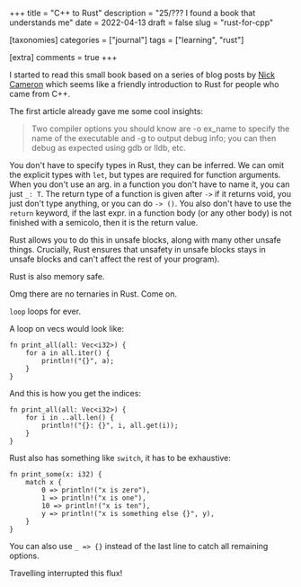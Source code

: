 +++
title = "C++ to Rust"
description = "25/??? I found a book that understands me"
date = 2022-04-13
draft = false
slug = "rust-for-cpp"

[taxonomies]
categories = ["journal"]
tags = ["learning", "rust"]

[extra]
comments = true
+++

I started to read this small book based on a series of blog posts by [Nick Cameron](http://www.ncameron.org/) which seems like a friendly introduction to Rust for people who came from C++.

The first article already gave me some cool insights:

>Two compiler options you should know are -o ex_name to specify the name of the executable and -g to output debug info; you can then debug as expected using gdb or lldb, etc.

You don't have to specify types in Rust, they can be inferred. We can omit the explicit types with `let`, but types are required for function arguments. When you don't use an arg. in a function you don't have to name it, you can just `_: T`. The return type of a function is given after `->` if it returns void, you just don't type anything, or you can do `-> ()`. You also don't have to use the `return` keyword, if the last expr. in a function body (or any other body) is not finished with a semicolo, then it is the return value.

 Rust allows you to do this in unsafe blocks, along with many other unsafe things. Crucially, Rust ensures that unsafety in unsafe blocks stays in unsafe blocks and can't affect the rest of your program).

Rust is also memory safe.

Omg there are no ternaries in Rust. Come on.

`loop` loops for ever.

A loop on vecs would look like:

```
fn print_all(all: Vec<i32>) {
    for a in all.iter() {
        println!("{}", a);
    }
}
```

And this is how you get the indices:

```
fn print_all(all: Vec<i32>) {
    for i in ..all.len() {
        println!("{}: {}", i, all.get(i));
    }
}
```

Rust also has something like `switch`, it has to be exhaustive:

```
fn print_some(x: i32) {
    match x {
        0 => println!("x is zero"),
        1 => println!("x is one"),
        10 => println!("x is ten"),
        y => println!("x is something else {}", y),
    }
}
```

You can also use `_ => {}` instead of the last line to catch all remaining options.

Travelling interrupted this flux!